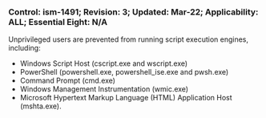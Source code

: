### Control: ism-1491; Revision: 3; Updated: Mar-22; Applicability: ALL; Essential Eight: N/A
<p>Unprivileged users are prevented from running script execution engines, including:</p>
                  <ul>
                     <li>Windows Script Host (cscript.exe and wscript.exe)</li>
                     <li>PowerShell (powershell.exe, powershell_ise.exe and pwsh.exe)</li>
                     <li>Command Prompt (cmd.exe)</li>
                     <li>Windows Management Instrumentation (wmic.exe)</li>
                     <li>Microsoft Hypertext Markup Language (HTML) Application Host (mshta.exe).</li>
                  </ul>